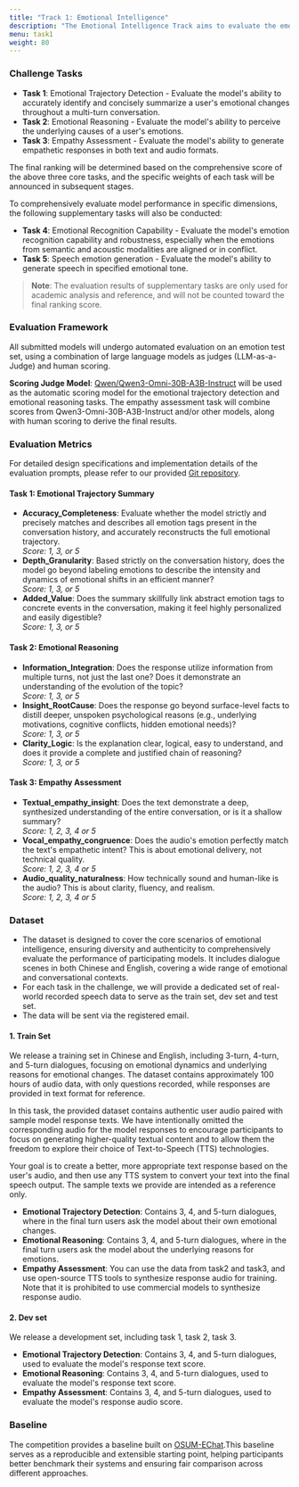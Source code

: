 ```yaml
---
title: "Track 1: Emotional Intelligence"
description: "The Emotional Intelligence Track aims to evaluate the emotional competence of spoken dialogue systems across five critical dimensions (Task 1 to Task 5). These dimensions capture how well a system can perceive, interpret, express, and respond to human emotions in interactive scenarios."
menu: task1
weight: 80
---
```



### Challenge Tasks

- **Task 1**: Emotional Trajectory Detection - Evaluate the model's ability to accurately identify and concisely summarize a user's emotional changes throughout a multi-turn conversation.
- **Task 2**: Emotional Reasoning - Evaluate the model's ability to perceive the underlying causes of a user's emotions.
- **Task 3**: Empathy Assessment - Evaluate the model's ability to generate empathetic responses in both text and audio formats.

The final ranking will be determined based on the comprehensive score of the above three core tasks, and the specific weights of each task will be announced in subsequent stages.

To comprehensively evaluate model performance in specific dimensions, the following supplementary tasks will also be conducted:
- **Task 4**: Emotional Recognition Capability - Evaluate the model's emotion recognition capability and robustness, especially when the emotions from semantic and acoustic modalities are aligned or in conflict.
- **Task 5**: Speech emotion generation - Evaluate the model's ability to generate speech in specified emotional tone.
> **Note**: The evaluation results of supplementary tasks are only used for academic analysis and reference, and will not be counted toward the final ranking score.

### Evaluation Framework

All submitted models will undergo automated evaluation on an emotion test set, using a combination of large language models as judges (LLM-as-a-Judge) and human scoring.

**Scoring Judge Model**: [Qwen/Qwen3-Omni-30B-A3B-Instruct](https://huggingface.co/Qwen/Qwen3-Omni-30B-A3B-Instruct) will be used as the automatic scoring model for the emotional trajectory detection and emotional reasoning tasks. The empathy assessment task will combine scores from Qwen3-Omni-30B-A3B-Instruct and/or other models, along with human scoring to derive the final results.

### Evaluation Metrics

For detailed design specifications and implementation details of the evaluation prompts, please refer to our provided [Git repository](https://github.com/ASLP-lab/Hum-Dial).

#### Task 1: Emotional Trajectory Summary
- **Accuracy_Completeness**: Evaluate whether the model strictly and precisely matches and describes all emotion tags present in the conversation history, and accurately reconstructs the full emotional trajectory.  
  *Score: 1, 3, or 5*
- **Depth_Granularity**: Based strictly on the conversation history, does the model go beyond labeling emotions to describe the intensity and dynamics of emotional shifts in an efficient manner?  
  *Score: 1, 3, or 5*
- **Added_Value**: Does the summary skillfully link abstract emotion tags to concrete events in the conversation, making it feel highly personalized and easily digestible?  
  *Score: 1, 3, or 5*

#### Task 2: Emotional Reasoning
- **Information_Integration**: Does the response utilize information from multiple turns, not just the last one? Does it demonstrate an understanding of the evolution of the topic?  
  *Score: 1, 3, or 5*
- **Insight_RootCause**: Does the response go beyond surface-level facts to distill deeper, unspoken psychological reasons (e.g., underlying motivations, cognitive conflicts, hidden emotional needs)?  
  *Score: 1, 3, or 5*
- **Clarity_Logic**: Is the explanation clear, logical, easy to understand, and does it provide a complete and justified chain of reasoning?  
  *Score: 1, 3, or 5*

#### Task 3: Empathy Assessment
- **Textual_empathy_insight**: Does the text demonstrate a deep, synthesized understanding of the entire conversation, or is it a shallow summary?  
  *Score: 1, 2, 3, 4 or 5*
- **Vocal_empathy_congruence**: Does the audio's emotion perfectly match the text's empathetic intent? This is about emotional delivery, not technical quality.  
  *Score: 1, 2, 3, 4 or 5*
- **Audio_quality_naturalness**: How technically sound and human-like is the audio? This is about clarity, fluency, and realism.  
  *Score: 1, 2, 3, 4 or 5*

### Dataset

- The dataset is designed to cover the core scenarios of emotional intelligence, ensuring diversity and authenticity to comprehensively evaluate the performance of participating models. It includes dialogue scenes in both Chinese and English, covering a wide range of emotional and conversational contexts. 
- For each task in the challenge, we will provide a dedicated set of real-world recorded speech data to serve as the train set, dev set and test set.
- The data will be sent via the registered email.

#### 1. Train Set

We release a training set in Chinese and English, including 3-turn, 4-turn, and 5-turn dialogues, focusing on emotional dynamics and underlying reasons for emotional changes. The dataset contains approximately 100 hours of audio data, with only questions recorded, while responses are provided in text format for reference. 

In this task, the provided dataset contains authentic user audio paired with sample model response texts. We have intentionally omitted the corresponding audio for the model responses to encourage participants to focus on generating higher-quality textual content and to allow them the freedom to explore their choice of Text-to-Speech (TTS) technologies.

Your goal is to create a better, more appropriate text response based on the user's audio, and then use any TTS system to convert your text into the final speech output. The sample texts we provide are intended as a reference only.

- **Emotional Trajectory Detection**: Contains 3, 4, and 5-turn dialogues, where in the final turn users ask the model about their own emotional changes.
- **Emotional Reasoning**: Contains 3, 4, and 5-turn dialogues, where in the final turn users ask the model about the underlying reasons for emotions.
- **Empathy Assessment**: You can use the data from task2 and task3, and use open-source TTS tools to synthesize response audio for training. Note that it is prohibited to use commercial models to synthesize response audio.

#### 2. Dev set

We release a development set, including task 1, task 2, task 3. 

- **Emotional Trajectory Detection**: Contains 3, 4, and 5-turn dialogues, used to evaluate the model's response text score.
- **Emotional Reasoning**: Contains 3, 4, and 5-turn dialogues, used to evaluate the model's response text score.
- **Empathy Assessment**: Contains 3, 4, and 5-turn dialogues, used to evaluate the model's response audio score.


### Baseline

The competition provides a baseline built on [OSUM-EChat](https://github.com/ASLP-lab/OSUM/tree/main/OSUM-EChat).This baseline serves as a reproducible and extensible starting point, helping participants better benchmark their systems and ensuring fair comparison across different approaches.